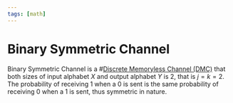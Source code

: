 ```yaml
---
tags: [math]
---
```


# Binary Symmetric Channel

Binary Symmetric Channel is a #[Discrete Memoryless Channel (DMC)](202210261202.md)
that both sizes of input alphabet $X$ and output alphabet $Y$ is 2, that is $j =
k = 2$. The probability of receiving 1 when a 0 is sent is the same probability
of receiving 0 when a 1 is sent, thus symmetric in nature.
